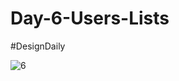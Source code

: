 # Day-6-Users-Lists
#DesignDaily

![6](https://user-images.githubusercontent.com/106573961/203286283-dd739e56-8e4a-4b54-be33-31efd4943d13.png)
